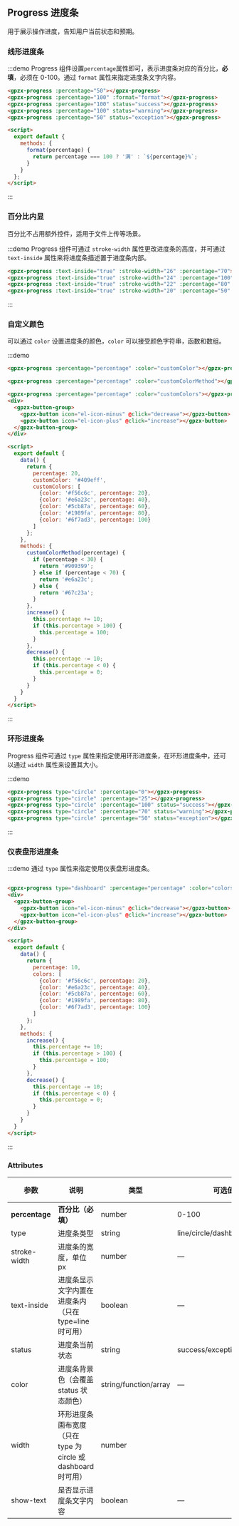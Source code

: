 ## Progress 进度条

用于展示操作进度，告知用户当前状态和预期。

### 线形进度条

:::demo Progress 组件设置`percentage`属性即可，表示进度条对应的百分比，**必填**，必须在 0-100。通过 `format` 属性来指定进度条文字内容。

```html
<gpzx-progress :percentage="50"></gpzx-progress>
<gpzx-progress :percentage="100" :format="format"></gpzx-progress>
<gpzx-progress :percentage="100" status="success"></gpzx-progress>
<gpzx-progress :percentage="100" status="warning"></gpzx-progress>
<gpzx-progress :percentage="50" status="exception"></gpzx-progress>

<script>
  export default {
    methods: {
      format(percentage) {
        return percentage === 100 ? '满' : `${percentage}%`;
      }
    }
  };
</script>
```
:::

### 百分比内显

百分比不占用额外控件，适用于文件上传等场景。

:::demo Progress 组件可通过 `stroke-width` 属性更改进度条的高度，并可通过 `text-inside` 属性来将进度条描述置于进度条内部。

```html
<gpzx-progress :text-inside="true" :stroke-width="26" :percentage="70"></gpzx-progress>
<gpzx-progress :text-inside="true" :stroke-width="24" :percentage="100" status="success"></gpzx-progress>
<gpzx-progress :text-inside="true" :stroke-width="22" :percentage="80" status="warning"></gpzx-progress>
<gpzx-progress :text-inside="true" :stroke-width="20" :percentage="50" status="exception"></gpzx-progress>
```
:::

### 自定义颜色

可以通过 `color` 设置进度条的颜色，`color` 可以接受颜色字符串，函数和数组。

:::demo

```html
<gpzx-progress :percentage="percentage" :color="customColor"></gpzx-progress>

<gpzx-progress :percentage="percentage" :color="customColorMethod"></gpzx-progress>

<gpzx-progress :percentage="percentage" :color="customColors"></gpzx-progress>
<div>
  <gpzx-button-group>
    <gpzx-button icon="el-icon-minus" @click="decrease"></gpzx-button>
    <gpzx-button icon="el-icon-plus" @click="increase"></gpzx-button>
  </gpzx-button-group>
</div>

<script>
  export default {
    data() {
      return {
        percentage: 20,
        customColor: '#409eff',
        customColors: [
          {color: '#f56c6c', percentage: 20},
          {color: '#e6a23c', percentage: 40},
          {color: '#5cb87a', percentage: 60},
          {color: '#1989fa', percentage: 80},
          {color: '#6f7ad3', percentage: 100}
        ]
      };
    },
    methods: {
      customColorMethod(percentage) {
        if (percentage < 30) {
          return '#909399';
        } else if (percentage < 70) {
          return '#e6a23c';
        } else {
          return '#67c23a';
        }
      },
      increase() {
        this.percentage += 10;
        if (this.percentage > 100) {
          this.percentage = 100;
        }
      },
      decrease() {
        this.percentage -= 10;
        if (this.percentage < 0) {
          this.percentage = 0;
        }
      }
    }
  }
</script>
```
:::

### 环形进度条

Progress 组件可通过 `type` 属性来指定使用环形进度条，在环形进度条中，还可以通过 `width` 属性来设置其大小。

:::demo

```html
<gpzx-progress type="circle" :percentage="0"></gpzx-progress>
<gpzx-progress type="circle" :percentage="25"></gpzx-progress>
<gpzx-progress type="circle" :percentage="100" status="success"></gpzx-progress>
<gpzx-progress type="circle" :percentage="70" status="warning"></gpzx-progress>
<gpzx-progress type="circle" :percentage="50" status="exception"></gpzx-progress>
```
:::

### 仪表盘形进度条

:::demo 通过 `type` 属性来指定使用仪表盘形进度条。

```html

<gpzx-progress type="dashboard" :percentage="percentage" :color="colors"></gpzx-progress>
<div>
  <gpzx-button-group>
    <gpzx-button icon="el-icon-minus" @click="decrease"></gpzx-button>
    <gpzx-button icon="el-icon-plus" @click="increase"></gpzx-button>
  </gpzx-button-group>
</div>

<script>
  export default {
    data() {
      return {
        percentage: 10,
        colors: [
          {color: '#f56c6c', percentage: 20},
          {color: '#e6a23c', percentage: 40},
          {color: '#5cb87a', percentage: 60},
          {color: '#1989fa', percentage: 80},
          {color: '#6f7ad3', percentage: 100}
        ]
      };
    },
    methods: {
      increase() {
        this.percentage += 10;
        if (this.percentage > 100) {
          this.percentage = 100;
        }
      },
      decrease() {
        this.percentage -= 10;
        if (this.percentage < 0) {
          this.percentage = 0;
        }
      }
    }
  }
</script>
```
:::

### Attributes
| 参数          | 说明            | 类型            | 可选值                 | 默认值   |
|-------------  |---------------- |---------------- |---------------------- |-------- |
| **percentage** | **百分比（必填）**   | number         |     0-100          |     0    |
| type          | 进度条类型           | string         | line/circle/dashboard | line |
| stroke-width  | 进度条的宽度，单位 px | number          | — | 6 |
| text-inside  | 进度条显示文字内置在进度条内（只在 type=line 时可用） | boolean | — | false |
| status  | 进度条当前状态 | string | success/exception/warning | — |
| color  | 进度条背景色（会覆盖 status 状态颜色） | string/function/array | — | '' |
| width  | 环形进度条画布宽度（只在 type 为 circle 或 dashboard 时可用） | number |  | 126 |
| show-text  | 是否显示进度条文字内容 | boolean | — | true |
